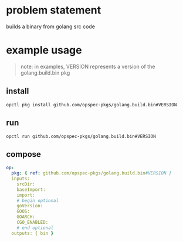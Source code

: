 # problem statement
builds a binary from golang src code

# example usage

> note: in examples, VERSION represents a version of the golang.build.bin pkg

## install

```shell
opctl pkg install github.com/opspec-pkgs/golang.build.bin#VERSION
```

## run

```
opctl run github.com/opspec-pkgs/golang.build.bin#VERSION
```

## compose

```yaml
op:
  pkg: { ref: github.com/opspec-pkgs/golang.build.bin#VERSION }
  inputs: 
    srcDir:
    baseImport:
    import:
    # begin optional
    goVersion:
    GOOS:
    GOARCH:
    CGO_ENABLED:
    # end optional
  outputs: { bin }
```

